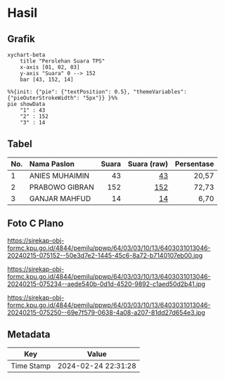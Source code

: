# Hasil

## Grafik

```mermaid
xychart-beta
    title "Perolehan Suara TPS"
    x-axis [01, 02, 03]
    y-axis "Suara" 0 --> 152
    bar [43, 152, 14]
```

```mermaid
%%{init: {"pie": {"textPosition": 0.5}, "themeVariables": {"pieOuterStrokeWidth": "5px"}} }%%
pie showData
    "1" : 43
    "2" : 152
    "3" : 14
```

## Tabel

| No. | Nama Paslon    | Suara | Suara (raw) | Persentase |
|:--- |:-------------- | -----:| -----------:| ----------:|
| 1   | ANIES MUHAIMIN | 43    | [43][p-1]   | 20,57      |
| 2   | PRABOWO GIBRAN | 152   | [152][p-2]  | 72,73      |
| 3   | GANJAR MAHFUD  | 14    | [14][p-3]   | 6,70       |


[p-1]: https://github.com/gigit-pemilu/pemilu-2024-64-kalimantan-timur/blob/main/pilpres/hitung-suara/sub/64-kalimantan-timur/sub/03-berau/sub/03-sambaliung/sub/1013-sambaliung/sub/046-tps/sub/paslon-1.txt
[p-2]: https://github.com/gigit-pemilu/pemilu-2024-64-kalimantan-timur/blob/main/pilpres/hitung-suara/sub/64-kalimantan-timur/sub/03-berau/sub/03-sambaliung/sub/1013-sambaliung/sub/046-tps/sub/paslon-2.txt
[p-3]: https://github.com/gigit-pemilu/pemilu-2024-64-kalimantan-timur/blob/main/pilpres/hitung-suara/sub/64-kalimantan-timur/sub/03-berau/sub/03-sambaliung/sub/1013-sambaliung/sub/046-tps/sub/paslon-3.txt

## Foto C Plano

https://sirekap-obj-formc.kpu.go.id/4844/pemilu/ppwp/64/03/03/10/13/6403031013046-20240215-075152--50e3d7e2-1445-45c6-8a72-b7140107eb00.jpg

https://sirekap-obj-formc.kpu.go.id/4844/pemilu/ppwp/64/03/03/10/13/6403031013046-20240215-075234--aede540b-0d1d-4520-9892-c1aed50d2b41.jpg

https://sirekap-obj-formc.kpu.go.id/4844/pemilu/ppwp/64/03/03/10/13/6403031013046-20240215-075250--69e7f579-0638-4a08-a207-81dd27d654e3.jpg


## Metadata

| Key        | Value               |
| ---------- | ------------------- |
| Time Stamp | 2024-02-24 22:31:28 |



